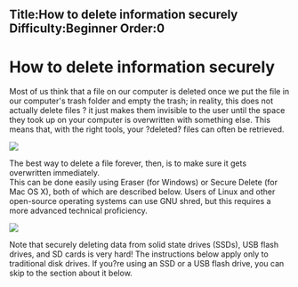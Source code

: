 Title:How to delete information securely
Difficulty:Beginner
Order:0
---
<h1>How to delete information securely</h1><p>Most of us think that a file on our computer is deleted once we put the file in our computer's trash folder and empty the trash; in reality, this does not actually delete files ? it just makes them invisible to the user until the space they took up on your computer is overwritten with something else. This means that, with the right tools, your ?deleted? files can often be retrieved.</p><img src="deleting1.png"><p>The best way to delete a file forever, then, is to make sure it gets overwritten immediately.<br>This can be done easily using Eraser (for Windows) or Secure Delete (for Mac OS X), both of which are described below. Users of Linux and other open-source operating systems can use GNU shred, but this requires a more advanced technical proficiency.</p><img src="deleting2.png"><p>Note that securely deleting data from solid state drives (SSDs), USB flash drives, and SD cards is very hard! The instructions below apply only to traditional disk drives. If you?re using an SSD or a USB flash drive, you can skip to the section about it below.</p>